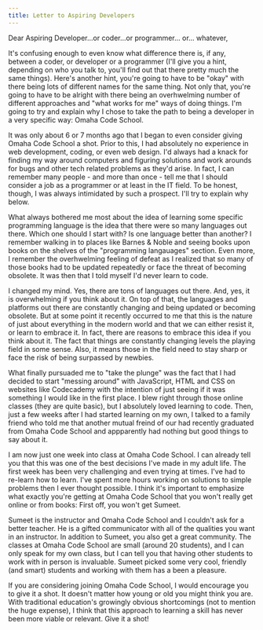 ```yaml
---
title: Letter to Aspiring Developers
---
```



Dear Aspiring Developer...or coder...or programmer... or... whatever,

It's confusing enough to even know what difference there is, if any, between a coder, or developer or a programmer (I'll give you a hint, depending on who you talk to, you'll find out that there pretty much the same things). Here's another hint, you're going to have to be "okay" with there being lots of different names for the same thing. Not only that, you're going to have to be alright with there being an overhwelming number of different approaches and "what works for me" ways of doing things. I'm going to try and explain why I chose to take the path to being a developer in a very specific way: Omaha Code School.

It was only about 6 or 7 months ago that I began to even consider giving Omaha Code School a shot. Prior to this, I had absolutely no experience in web development, coding, or even web design. I'd always had a knack for finding my way around computers and figuring solutions and work arounds for bugs and other tech related problems as they'd arise. In fact, I can remember many people - and more than once - tell me that I should consider a job as a programmer or at least in the IT field. To be honest, though, I was always intimidated by such a prospect. I'll try to explain why below.

What always bothered me most about the idea of learning some specific programming language is the idea that there were so many languages out there. Which one should I start with? Is one language better than another? I remember walking in to places like Barnes & Noble and seeing books upon books on the shelves of the "programming langauages" section. Even more, I remember the overhwelming feeling of defeat as I realized that so many of those books had to be updated repeatedly or face the threat of becoming obsolete. It was then that I told myself I'd never learn to code.

I changed my mind. Yes, there are tons of languages out there. And, yes, it is overwhelming if you think about it. On top of that, the languages and platforms out there are constantly changing and being updated or becoming obsolete. But at some point it recently occurred to me that this is the nature of just about everything in the modern world and that we can either resist it, or learn to embrace it. In fact, there are reasons to embrace this idea if you think about it. The fact that things are constantly changing levels the playing field in some sense. Also, it means those in the field need to stay sharp or face the risk of being surpassed by newbies. 

What finally pursuaded me to "take the plunge" was the fact that I had decided to start "messing around" with JavaScript, HTML and CSS on websites like Codecademy with the intention of just seeing if it was something I would like in the first place. I blew right through those online classes (they are quite basic), but I absolutely loved learning to code. Then, just a few weeks after I had started learning on my own, I talked to a family friend who told me that another mutual freind of our had recently graduated from Omaha Code School and appparently had nothing but good things to say about it.

I am now just one week into class at Omaha Code School. I can already tell you that this was one of the best decisions I've made in my adult life. The first week has been very challenging and even trying at times. I've had to re-learn how to learn. I've spent more hours working on solutions to simple problems then I ever thought possible. I think it's important to emphasize what exactly you're getting at Omaha Code School that you won't really get online or from books: First off, you won't get Sumeet. 

Sumeet is the instructor and Omaha Code School and I couldn't ask for a better teacher. He is a gifted communicator with all of the qualities you want in an instructor. In addition to Sumeet, you also get a great community. The classes at Omaha Code School are small (around 20 students), and I can only speak for my own class, but I can tell you that having other students to work with in person is invaluable. Sumeet picked some very cool, friendly (and smart) students and working with them has a been a pleasure.

If you are considering joining Omaha Code School, I would encourage you to give it a shot. It doesn't matter how young or old you might think you are. With traditional education's growingly obvious shortcomings (not to mention the huge expense), I think that this approach to learning a skill has never been more viable or relevant. Give it a shot!

